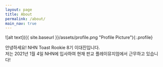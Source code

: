 ```yaml
---
layout: page
title: About
permalink: /about/
main_nav: true
---
```


![alt text]({{ site.baseurl }}/assets/profile.png "Profile Picture"){:.profile}

안녕하세요! NHN Toast Rookie 8기 이대진입니다.<br>저는 2021년 1월 4일 NHN에 입사하여 현재 판교 플레이뮤지엄에서 근무하고 있습니다!<br>